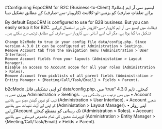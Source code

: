 

#Configuring EspoCRM for B2C (Business-to-Client)
#ایسپو سی آر ایم (نظام برائے تعلقاتِ صارف) کو بزنس-ٹو-کلائنٹ (کاروبار-سے-صارف) کے مطابق تشکیل دینا

By default EspoCRM is configured to use for B2B business. But you can easily setup it for B2C.
ڈیفالٹ میں ایسپو سی آر ایم  کاروبار-سے-کاروبار طرز پر استعمال کےلیے تشکیل دیا گیا ہوتا ہے، مگر آپ اسے آسانی سے کاروبار-سے-صارف کے مطابق ترتیب دے سکتے ہیں۔ 

    Change b2cMode to true in your config file data/config.php. Since version 4.3.0 it can be configured at Administration > Seetings.
    Remove Account tab from the navigation menu (Administration > User Interface).
    Remove Account fields from your layouts (Administation > Layout Manager).
    Disable an access to Account scope for all your roles (Administration > Roles).
    Remove Account from picklists of all parent fields (Administration > Entity Manager > {Meeting/Call/Task/Email} > Fields > Parent).

b2cMode کو اپنی تشکیلی فائل data/config.php. میں ‘true” کیجئے۔ تاہم 4.3.0 ورژن سے یہ Administration > Seetings. میں بھی ترتیب دی جاسکتی ہے۔
•	Account  ٹیب کو نیوی گیشن مینو سے ہٹائیے (Administration > User Interface).
•	Account  شعبے کو اپنی لے آؤٹ تتیبات سے ہٹائیے (Administation > Layout Manager).
•	 اپنے رولز کےلیےAccount  تک رسائی کو منقطع کیجئے (Administration > Roles).
•	Account کوپیرنٹ شعبوں کی تمام مخصوص فہرستوں سے ہٹائیے (Administration > Entity Manager > {Meeting/Call/Task/Email} > Fields > Parent).

